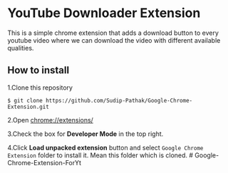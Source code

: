 # YouTube Downloader Extension

This is a simple chrome extension that adds a download button to every youtube video where we can download the video with different available qualities.

## How to install

1.Clone this repository
``` git
$ git clone https://github.com/Sudip-Pathak/Google-Chrome-Extension.git
```

2.Open [chrome://extensions/](chrome://extensions/)

3.Check the box for **Developer Mode** in the top right.

4.Click **Load unpacked extension** button and select `Google Chrome Extension` folder to install it. Mean this folder which is cloned.
#   G o o g l e - C h r o m e - E x t e n s i o n - F o r Y t  
 